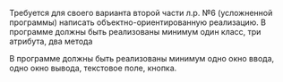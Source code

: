Требуется для своего варианта второй части л.р. №6 (усложненной программы) написать объектно-ориентированную реализацию. 
В программе должны быть реализованы минимум один класс, три атрибута, два метода

В программе должны быть реализованы минимум одно окно ввода, одно окно вывода, текстовое поле, кнопка.